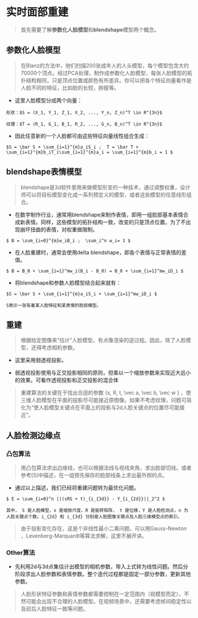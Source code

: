 # 实时面部重建

> 首先需要了解**参数化人脸模型**和**blendshape**模型两个概念。

## 参数化人脸模型

> 在Blanz的方法中，他们扫描200张成年人的人头模型，每个模型包含大约70000个顶点。经过PCA处理，制作成参数化人脸模型，每张人脸模型的拓扑结构相同，只是顶点位置或颜色有所差异。你可以把各个特征向量看作是人脸不同的特征，比如脸的长短，胖瘦等。

- 这里人脸模型分成两个向量：

```
形状：$S = (X_1, Y_1, Z_1, X_2, ..., Y_n, Z_n)^T \in R^{3n}$

纹理：$T = (R_1, G_1, B_1, R_2, ..., G_n, B_n)^T \in R^{3n}$
```

- 因此任意新的一个人脸都可由这些特征向量线性组合生成：

```
$S = \bar S + \sum_{i=1}^{m}a_iS_i ;  T = \bar T + \sum_{i=1}^{m}b_iT_i\sum_{i=1}^{m}a_i = \sum_{i=1}^{m}b_i = 1 $
```

## blendshape表情模型

> blendshape是3d软件里用来做模型形变的一种技术，通过调整权重，设计师可以将目标模型变化成一系列预定义的模型，或者这些模型的任意线形组合。

- 在数字制作行业，通常用blendshape来制作表情，即用一组脸部基本表情合成新表情。同样，这些模型的拓扑结构一致，改变的只是顶点位置。为了不出现崩坏扭曲的表情，对权重做限制。

```
$ B = \sum_{i=0}^{m}w_iB_i ;  \sum_i^n w_i= 1 $
```

- 在人脸重建时，通常会使用delta blendshape，即各个表情与正常表情的差值。

```
$ B = B_0 + \sum_{i=1}^mw_i(B_i - B_0) = B_0 + \sum_{i=1}^mw_iD_i $
```

- 将blendshape和参数人脸模型结合起来就有：

```
$S = \bar S + \sum_{i=1}^{m}a_iS_i + \sum_{i=1}^mw_iD_i $

S表示一张有着某人脸特征和某表情的脸部模型。
```



## 重建

> 根据给定图像来“估计”人脸模型，有点像渲染的逆过程。因此，除了人脸模型，还得考虑相机参数。

- 这里采用弱透视投影。

- 弱透视投影使用与正交投影相同的原则，但乘以一个缩放参数来实现近大远小的效果。可看作透视投影和正交投影的混合体

> 重建算法的关键在于找出合适的参数 \{s, R, t, \vec a, \vec b, \vec w \} ，使三维人脸模型在平面的投影尽可能接近原图像。如果不考虑纹理，问题可简化为“使人脸模型关键点在平面上的投影与2d人脸关键点的位置尽可能接近”。


## 人脸检测边缘点

### 凸包算法

> 用凸包算法求出边缘线，也可以根据法线与视线夹角，求出脸部切线。或者参考[5]中描述，在一组预先保存的脸部线条上求出最外侧的点。

- 通过以上描述，我们已经将重建问题转为最优化问题。

```
$ E = \sum_{i=0}^n ||(sRS + t)_{i_{3d}} - Y_{i_{2d}}||_2^2 $

其中， S 是人脸模型，s 是缩放尺度，R 是旋转矩阵， t 是位移，Y 是人脸检测点，n 为人脸关键点个数。i_{2d} 和 i_{3d} 分别是人脸图像关键点及人脸三维模型点的索引。
```

> 由于投影变化存在，这是个非线性最小二乘问题。可以用Gauss-Newton ，Levenberg-Marquardt等算法求解，这里不展开讲。

### Other算法

- 先利用2d与3d点集估计出模型的相机参数，带入上式转为线性问题。然后分阶段求出人脸参数和表情参数。整个迭代过程都是固定一部分参数，更新其他参数。

> 人脸形状特征参数和表情参数都需要控制在一定范围内（视模型而定），不然可能会出现不合理的人脸模型。在视频场景中，还需要考虑帧间稳定性以及前后人脸特征一致等问题。


